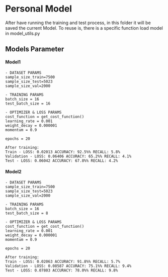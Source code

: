 # Personal Model
After have running the training and test process, in this folder it will be saved the current Model. To reuse is, there is a specific function load model in model_utils.py
## Models Parameter
#### Model1
    - DATASET PARAMS
    sample_size_train=7500
    sample_size_test=5023
    sample_size_val=2000

    - TRAINING PARAMS
    batch_size = 16 
    test_batch_size = 16
    
    - OPTIMIZER & LOSS PARAMS
    cost_function = get_cost_function()
    learning_rate = 0.001
    weight_decay = 0.000001
    momentum = 0.9

    epochs = 20

    After training:
    Train - LOSS: 0.02013 ACCURACY: 92.5%% RECALL: 5.8%
    Validation - LOSS: 0.06406 ACCURACY: 65.2%% RECALL: 4.1%
    Test - LOSS: 0.06042 ACCURACY: 67.8%% RECALL: 4.2%
#### Model2
    - DATASET PARAMS
    sample_size_train=7500
    sample_size_test=5023
    sample_size_val=2000

    - TRAINING PARAMS
    batch_size = 16 
    test_batch_size = 8
    
    - OPTIMIZER & LOSS PARAMS
    cost_function = get_cost_function()
    learning_rate = 0.001
    weight_decay = 0.000001
    momentum = 0.9

    epochs = 20

    After training:
    Train - LOSS: 0.02063 ACCURACY: 91.8%% RECALL: 5.7%
    Validation - LOSS: 0.08587 ACCURACY: 75.1%% RECALL: 9.4%
    Test - LOSS: 0.07803 ACCURACY: 78.0%% RECALL: 9.8%